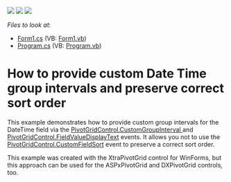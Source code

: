 <!-- default badges list -->
![](https://img.shields.io/endpoint?url=https://codecentral.devexpress.com/api/v1/VersionRange/128579674/23.2.3%2B)
[![](https://img.shields.io/badge/Open_in_DevExpress_Support_Center-FF7200?style=flat-square&logo=DevExpress&logoColor=white)](https://supportcenter.devexpress.com/ticket/details/E2726)
[![](https://img.shields.io/badge/📖_How_to_use_DevExpress_Examples-e9f6fc?style=flat-square)](https://docs.devexpress.com/GeneralInformation/403183)
<!-- default badges end -->
<!-- default file list -->
*Files to look at*:

* [Form1.cs](./CS/WindowsApplication21/Form1.cs) (VB: [Form1.vb](./VB/WindowsApplication21/Form1.vb))
* [Program.cs](./CS/WindowsApplication21/Program.cs) (VB: [Program.vb](./VB/WindowsApplication21/Program.vb))
<!-- default file list end -->
# How to provide custom Date Time group intervals and preserve correct sort order


<p>This example demonstrates how to provide custom group intervals for the DateTime field via the <a href="http://documentation.devexpress.com/#WindowsForms/DevExpressXtraPivotGridPivotGridControl_CustomGroupIntervaltopic">PivotGridControl.CustomGroupInterval </a> and <a href="http://documentation.devexpress.com/#WindowsForms/DevExpressXtraPivotGridPivotGridControl_FieldValueDisplayTexttopic">PivotGridControl.FieldValueDisplayText</a> events. It allows you not to use the <a href="http://documentation.devexpress.com/#WindowsForms/DevExpressXtraPivotGridPivotGridControl_CustomFieldSorttopic">PivotGridControl.CustomFieldSort</a> event to preserve a correct sort order. </p><p>This example was created with the XtraPivotGrid control for WinForms, but this approach can be used for the ASPxPivotGrid and DXPivotGrid controls, too.</p>

<br/>


